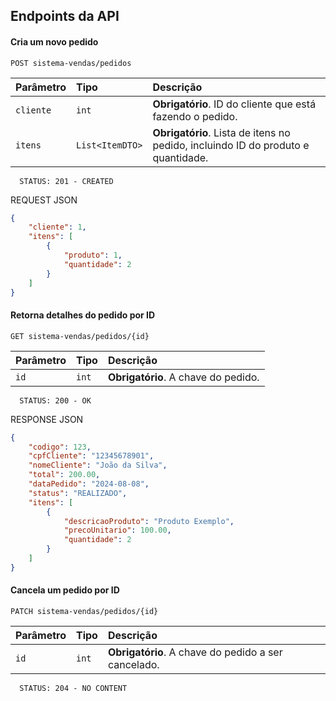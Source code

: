

## Endpoints da API

#### Cria um novo pedido

```http
POST sistema-vendas/pedidos
```

| Parâmetro   | Tipo       | Descrição                           |
| :---------- | :--------- | :---------------------------------- |
| `cliente`   | `int`      | **Obrigatório**. ID do cliente que está fazendo o pedido. |
| `itens`     | `List<ItemDTO>` | **Obrigatório**. Lista de itens no pedido, incluindo ID do produto e quantidade. |

```
  STATUS: 201 - CREATED
```

REQUEST JSON
```json
{
    "cliente": 1,
    "itens": [
        {
            "produto": 1,
            "quantidade": 2
        }
    ]
}
```

#### Retorna detalhes do pedido por ID

```http
GET sistema-vendas/pedidos/{id}
```

| Parâmetro   | Tipo       | Descrição                           |
| :---------- | :--------- | :---------------------------------- |
| `id`        | `int`      | **Obrigatório**. A chave do pedido. |

```
  STATUS: 200 - OK
```

RESPONSE JSON
```json
{
    "codigo": 123,
    "cpfCliente": "12345678901",
    "nomeCliente": "João da Silva",
    "total": 200.00,
    "dataPedido": "2024-08-08",
    "status": "REALIZADO",
    "itens": [
        {
            "descricaoProduto": "Produto Exemplo",
            "precoUnitario": 100.00,
            "quantidade": 2
        }
    ]
}
```

#### Cancela um pedido por ID

```http
PATCH sistema-vendas/pedidos/{id}
```

| Parâmetro   | Tipo       | Descrição                           |
| :---------- | :--------- | :---------------------------------- |
| `id`        | `int`      | **Obrigatório**. A chave do pedido a ser cancelado. |

```
  STATUS: 204 - NO CONTENT
```
